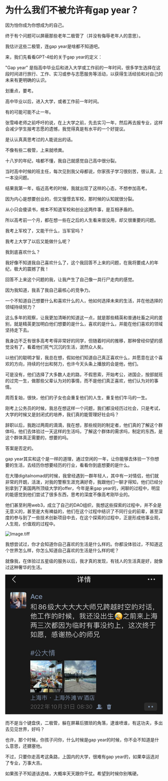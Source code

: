 # 为什么我们不被允许有gap year？



因为怕你成为你想成为的自己。

终于有个问题可以屏蔽那些老年二极管了（并没有侮辱老年人的意思）。

我估计这些二极管，连gap year是啥都不知道吧。

来，我们先看看GPT-4给的关于gap year的定义：

"Gap year" 是指高中毕业后和进入大学或工作前的一年时间，很多学生选择在这段时间进行旅行、工作、实习或参与志愿服务等活动，以获得生活经验和对自己的未来有更明确的认识。

划重点，要考。

高中毕业以后，进入大学，或者工作前一年时间。

有的可能可能不止一年。

张雪峰老师之前呼吁的说，在上大学之前，先去实习一年，然后再去报专业，这样会减少学生报考志愿的遗憾，我觉得真是有水平的一个好提议。

是认认真真思考过的人能说出的话。

不像有些二极管，上来就喷粪。

十八岁的年纪，啥都不懂，我自己就感觉自己高中很分裂。

当时高中时候的班主任，每次见到我父母都说，你家孩子学习很刻苦，很认真，上一本没问题。

结果我第一年，临近高考的时候，我就出现了这样的心态，不想参加高考。

因为内心是想要创业的，但又憧憬去军校，那时候的认知就很分裂。

从小只会傻读书，根本不知道军校和创业这两件事，是互相矛盾的。

所以高考前一个月，都在想一些在之后的人生看来很没用，却又很重要的问题。

我考上军校了，又能干什么，当军官吗？

我考上大学了以后又能做什么呢？

我到底喜欢什么？

我好像不知道我自己喜欢什么了，这个我回答不上来的问题，在我将要成人的年纪，极大的震撼了我！

回答不上来这个问题的我，让我产生了自己像一具行尸走肉的感觉。

因为我知道，我丢了我自己最核心的竞争力。

一个不知道自己想要什么和喜欢什么的人，他如何选择未来的生活，并在他选择的领域持续努力？

这么多年的观察，让我更加清晰的知道这一点，就是那些精英和普通社畜之间的差别，就是精英更加明白他们想要的是什么，喜欢的是什么，并能在他们喜欢的领域坚持走下去。

我身边不乏有很多高考考得非常好的同学，但随着时间的推移，那种曾经仰望的感觉没有了，看着他们死气沉沉的生活，泯然众人矣。

以他们的聪明才智，我总在想，假如他们知道自己真正喜欢什么，并愿意在这个喜欢的方向，持续的付出和努力，也许今天头条上播放的会是他，他们。

可是没有，他们选择了大多数人走的路，不假思索，开始考公，进国企，按部就班的过完一生，做那些父辈认为对的事情，而不是他们真正喜欢，他们认为对的事情。

周而复始，很快，他们的子女也会重复他们的人生，重复他们牛马的一生。

刚考上公务员的时候，我总在想这样一个问题，我们都没经历过社会，只是考试，大学的时候又是封闭式的培养，我们真的能管理好社会吗？

辞职以后，我跑过两周的滴滴，我在想，那些规则的制定者，他们真的了解这个群体吗，他们去体验过一天这样的生活吗，了解这个群体的需求吗，制定的东西，是这个群体真正需要的，想要的吗。

答案是否定的。

gap year其实和这个是一样的道理，通过空闲的一年，让你能够去体验一下你想要的生活，去经历你想要经历的行业，看看你到底想要的是什么。

在大理digitalnomad的时候，我曾经遇到一群年轻人，其中有一对情侣，他们就非常的开朗，活泼，对我的警察生涯充满好奇，我跟他们一聊才得知，他们已经分别拿到了美国两所顶级大学的offer，今年是来gap year的，闲聊的过程中，明显的能感觉到他们尝试了很多东西，思考的深度不像高考刚毕业的。

他们甚至利用web3，成立了自己的DAO组织，我想这些探索的过程中，并不全是无意义的，甚至是大有裨益的，他们在这个过程中结识了不同行业的前辈，甚至深度的参与到了一些技术创新项目中去，在这个探索的过程中，正是形成他事业观，人生观，价值观的过程中。

![Image.tiff](%E4%B8%BA%E4%BB%80%E4%B9%88%E6%88%91%E4%BB%AC%E4%B8%8D%E8%A2%AB%E5%85%81%E8%AE%B8%E6%9C%89gap%20year%EF%BC%9F.assets/Image.tiff)

我想尝试过，你才会知道你自己喜欢的生活是什么样的。你都没体验过，不知道这个世界怎么样，你怎么知道自己喜欢的生活是什么样的呢？

就像我，在体验过五星级的服务以后，我才真的发现，有钱人的生活真是好，就像过这种奢华的生活。

![Image.tiff](%E4%B8%BA%E4%BB%80%E4%B9%88%E6%88%91%E4%BB%AC%E4%B8%8D%E8%A2%AB%E5%85%81%E8%AE%B8%E6%9C%89gap%20year%EF%BC%9F.assets/Image%20(2).tiff)

而不是当个键盘侠，二极管，躲在屏幕后猥琐的角落，逮谁喷谁，有这功夫，多出去见见世界，好吗？

也许，那个时候，你孩子问你，什么时候是gap year的时候，你不会不知道是什么意思，还搪塞他。

不过，只要你走高考这条路，上国内的大学，很难有gap year的，如果幸运选对了专业，万事大吉。

如果孩子不知道该选啥，大概率天天跟你干仗。希望到时候你别嘴硬。

